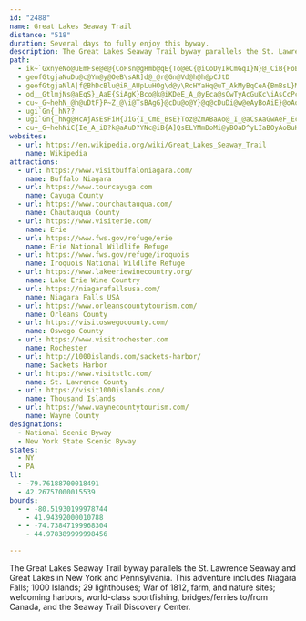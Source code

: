 ```yaml
---
id: "2488"
name: Great Lakes Seaway Trail
distance: "518"
duration: Several days to fully enjoy this byway.
description: The Great Lakes Seaway Trail byway parallels the St. Lawrence Seaway and Great Lakes in New York and Pennsylvania. This adventure includes Niagara Falls; 1000 Islands; 29 lighthouses; War of 1812, farm, and nature sites; welcoming harbors, world-class sportfishing, bridges/ferries to/from Canada, and the Seaway Trail Discovery Center.
path:
  - ik~`GxnyeNo@uEmFse@e@{CoPsn@gHmb@qE{To@eC{@iCoDyIkCmGqI}N}@_CiB{FoBuHqDgXoB}KmEcPgIgYcQ}q@_Lya@yGwUy@sD}Fah@gCmP}EoQsU}t@wCyIeVuh@aXg{@cCcFeMiUaCsGeJm[q@}AsGaKgO_WiAqDsCoMmAsEmCwHcSye@sVmk@yAeEmBgHySkc@iDmG{E{Hsl@sw@qCeF}IqScA_D[qBeLegAUyAmAuFa\maAkZc`AuPsa@wH{RkpAqhDoAkCsJePwB_D}CuDoIyHmKmF{A_BqAsBos@i}Ak_@qv@g[uq@cEgIwAmEwC{OqAuD}@qAyGmHy@gAy@{A_K{XkOgd@oAeEs@mDs@uJWwAmAgEcByDw@{A}HgNoCiGcFsM}@eBwYic@kKgP{@aBc@eAgAgE[wCK{BMoUD{LEgCk@sEgAaE_AmB{L{QiCkCiBcAwBu@}BSoS?_CM}DeAaEmBoByAwBuBiAwAiFgI}CsCw`Aun@oIgGsA_BiA{Am}@i{AsVeb@mAgCu@mCYcBmCkS_@aFIwBDyd@A}NIqCo@gFc@aBcAmC{AsCaEuFiAcAeAy@kC_AeC[yUIcBGsCs@cDaBcQuNiE_EiB_DqFcOcAsA}IsHiA_BmUy_@}@sCy@{EsLgxA_Hq{@eA_KkJ_UydAqcC}FgMmHcM_AkBiCaIgBgG}BaJ}TkjAu@oCsByFiDsFgDoDwCyBkPyJyAmA_AsAo@mAam@q~AwHuSeI{U_AaDaYisA}[ycBkf@g|BeCoMeAsHuIk|Ay@{QHsBjJ{s@mMyDyFuBo@_@sCgCyAeBwAeCk@_Bi@aCi@{FeAiRI_CDeCZaD\sAlGwRb@qBTyAH_CEaEY{BcVyo@oAgCyQc[gAuB_AqC}Gm\wUkkA_CwJsB_L}FkXsAyDcDmG{V_d@yDmBoAMeCC{DjAyb@xYoAj@gBd@A|AbKzExFzC|@x@bM|QrC~FrAjA~C`EXl@Rr@JvACbSe@dEaCbM_\eGaW{@q_@w@uEAeVRgBK_CeAsGoDiAw@cTyVu@s@{GsDoA_AsAyAiCkEsBoCoLgKw@y@{AgC{@_CkEmP_CuJa@eAkAyB_@a@cAy@}WmLcy@wKsPgKoRgQy@aAaJiVwK{W_n@y}@wCgF{@{BgGsR}Jg\cJaMqA_ByFfBa@?uNsCsWsGaZuBmBWeTiKeGaSeAmEs@oDeBaQ_@uFgfAgk@_|@qe@agAwaAWm@SaAEgFOqAW{@_@}@uCsDYm@Ow@aDwWmLqt@iAmMsAiU}AcKiRw}@kQwv@eLsh@}Gs^wAaJ_@iAk@eAiAaAmBmAoD_Cui@oX[[_LwWoSed@cM}W_Mii@iQot@aAkFe@oDcCsLwEw[_@yCK{CCiZa@sDkDaE}WiXkFgJoDaF_NyVwYig@aNeWwD{Ks@yAgNiXsOcSmHuH}Uq^cXaf@gBsCcIaKiAaCSq@aAyFgAeCi@s@yRqPuFyFWm@yBwCgAgBqB{EkGoUoAyDcAsBaC{CUe@cY_[}BsBoCgBwBeAyC_A_C]wAGob@kAwE?u@PsQL_Py@e^uA{^qB{Ok@aEPsD`@mEjA{GrCwHrC[?}J`EyNxEeC`@sLt@cDx@mC`AebApb@cItDmErC_KxEaK`EsHxB{G`CgXdLmErCaK|KwGxHqEfEqLxHySdTcCpBwa@~XaBv@sBb@_AHiC?}BYyPkD_DSyAD}QlDyD?wEy@_B?wARuErBaC[aMkC@mAQw@w@a@UCi@Jk@d@S|@CfAKl@k@r@eFfF}JdJ}@`A[P}EnEiw@`t@sAxAqVvTa\pZ}p@_EwRuBkt@eFgc@uCyDsB_AyCm@gDu@}D}EoCuDqAc@Gy\eDw~AwMg~@mJqjAuKclAuLkkC}XgU`Ho@LsBSkNyCqDUyB@y]xB{ClAaF`DgMpKwDhC_c@zT{KfDqEfAgJjAcDl@gVtMkCvBsCtCwOpUcB|CyWzl@o@zB_@xCOlDDxI_@nDo@|BcIjTy@xAiAvAuIpHcBdBc@r@{@jB}BbGuJfXsH~\YrBOtBWdKk@rLo@pKc@vC{@|Cwf@z|AqHj[oAxIsA][?q@Vw@`A_DlEkBlDEd@lGxCi@ze@}Bhy@o@rRYjOO^UrEsA|N?jAR|AZ|@\j@hA|@t@RjV?xAFjA\r@`@VVp@lARl@PrAB~@?|NInAy@`HEnCDjCr@tIJ`EBtIe@dOw@pK_ApHmBtJc@`BsItXiAnEoAjIc@nDUrD]`IA~DzAnvBE`G_@rGy@zG_A~E{B|HgBpIsAhIc@rD{@tDaAjB{@p@aAd@qAT_GbCeCx@sAT}VSNdCXdTZbO\xWEtAc@`@ODUMuMoRgKaPqCsDcDsBcg@yV}CaB_@]sDp@gXnGqP~CyFrAmV~Ese@xCkACe@SkKmIgCkCiCmDkLeScXgOqFyBcAs@}BeDaNaVuAqB}CmBiRgHmBYmY}@yBBeIr@sBE_BYsBy@}EeCyCm@cC?gAJiFlAkBLsSk@kU[ePe@oAM}Ak@aAq@mAiAm@cAiCgGqI}TcBeDu@u@iBsAuH_DcG{AyAQuGqA
  - geofGtgjaNuDu@c@Ym@y@OeB\sAR]d@_@r@Gn@Vd@h@h@pCJtD
  - geofGtgjaNlA|f@BhDcBlu@iR_AUpLuHOg\d@y\RcHYaHq@uT_AkMyBqCeA{BmBsL}M}@e@yBYwARkF`BeI~CiAl@uB|BwTpXo@l@_B~@m@PyARuXdC{GZwDg@}GqA_LuDo@KcSVcFR}JlBcu@`QsCNwXo@gGw@eKsBmBKiHDqDQ}i@aDcL~BqAmMYuAo@wAsAs@k@Eai@?mCEiB[yCwByA{AiBsC_B_D}@gCw@aDyAuJgK{{@oRkfB?{G\gEbDwTnAkFTk@|@iAhCmChAcAn@e@lFuBcAgGk@sEYsDo@gKmAeZ_AuFmOkh@mE{McCoGsOy^w@cCoAcFoP}x@yBeKkG_[sH}_@mDwReJ_e@eJsf@qOcx@cAiDkBiDgFuHmCmF_AmDs@iEqCgTcYo`Cch@cgEkJ_x@UeF?mAhAiUD}DZoy@\_g@[_F}BwJ{@kB}@mAsDmDmBwAcAk@uMZwLb@cCGsA_@_FuC{AsA{@wAmBw\{RalAyEwZcDwVEgDl@i\~@ebAAmDSsCaDeYu@aI_O_fA[_Dc@cKI}GEmlAEuEOuCqBgQyBsXqDoQoBgJmHaUiBgGuRuy@c@uBYgCIqFx@cXI}Ek@yF_CoQ}@sFyAoHiAeDyJwT{@kDc@aDoOi|BmIqfAsFyx@qDee@s@uKo@aTIoFk@mM}Ok{BEaE?mq@XskBr@ymA^ebANiHpCsTTgG^apBrBgyDj@}zDHw}AXo|AqBevDsCgaHa@uFc@kCeBwHUgEOuwAKgJwBoV]qcDo@snBJwt@SaUoDoMcB{Jo@mJaGgq@e@oCcIq[m@gDwAgMQgDuAge@y@qDeF{NuKy[uDaKm@_Cu@{GKkBCkKb@wnBKyoAiGA?lIOfAUj@[`@g@V_@Ds@E_@]Yc@[_BOqBm@eX?yEFcUdAmi@Rke@dAyZBeCd@ydACmh@NkWUaf@iCsaCe@qI}AyMsCwMgCgIyC_HoBuDy\kg@kAuBqBqEuB{G}AsGcBmJqAqMa@kG[cLIuHDkLbDipBb@}MbDsn@bAcW`NqaC|Caq@ZoJ\uS?}o@b@yNz@gO~AeOdBmK`AuFpEcRnEsQ|Oad@nC{JpAsFhAyGlAcJv@oNTyPNmb@Akg@Ycc@cAaRi@cPyBuWwJ{m@gBoPe@aHYeJEcGNuG\gGd@mFn@kE~@mFhBoHvDmLbCyFbCaFrIqOvCqGxB{FrBoGbByG~@qEbAwGx@qHh@oIZiJL_OQub@Jc`A_@wOqBkc@McIAkFH{H^sL\mH~AkS~@mI~BcPfD{PfHq[pIk]bCmIxAuF~A{Jr@eJT}GdA}bAp@qXtAqZ|@{MlDmd@^uFTwGDiDXerABsDXcH`AeL\wBhAcGr@cCvKq\rA_Gx@{Fn@mKH{JIwL?_HLyGd@gH|Gsg@pHge@bBmL~AiOv@wKz@gPXsKF}EFgSKuKgBir@UuURqVNkHl@cNv@oId@gDdB{IfGcVvBsK|@aJZyE~@iVd@oGvAoMlByM|BcL~C}L|AkFtBgG`GiNlBkDdBgC~CyDdDgD|D_DhEyBfGsBbD{@hDk@pVeBhEa@dJkA`PyC|PmExT{ItO{HrQcLrF}DpIoFbG_F`DuCbFqFpFoHvHiMzNiWdGgL~C{GfG{NjK_Y~@sBxAeC|BgCbB_BdBkAlBaAbTsFhCeAbCgBlBeBfDuE~CsHhA_Fn@wE^iFBgEIuEcEyh@YmEKyD?aIZoJ^_En@iFr@qDdB{GdDuIzDmHrIwMjOiWdC_FvBsFt@_C|BoI~@gF|A}LbDiZh@yCdAaEvBwGdBuDjJaOn@yA|B{GxAoGf@}DzCsb@l@aHp@sFdBoHz@_DrBgFdAsB`H{JrC_GbHsVH_@AYxBmInEmPNoB?wBoAwQY{N]yd@dGm@EaAcAeHSsBLeBn^uxAn@gDPmBNgEVsBnSwx@vGq_@vEq[dAgK|AaDxBmC\m@~@_A~@c@b@EtAJ^LdIjD|BXf@M|@k@nByDXa@b@_@n@YrECnAa@l@q@TiADw@AeD[iK@yEZ{FhG~BtErClC`C~RtS|XdYjEfErErDbJ~D~IhDvYlK`{@eBfH[riAyB`K_@fNStFuG`M_JgAk{@]_f@c@cYBgC`@aFBwB]iEo@wEEaDHoB^yClDwSd@cE\cEd@mNb@aEtAmFtAgEr@wCNuARqCDaDSsD{@cJ_A}DaBuD_@k@eAuAs@q@yCqBaLgGicAgc@{AdAmOhM_SbKeYrOsElBuXjHoGbCcKxEaDv@mI^]I{M^gCA_D]egAad@}D_A}DW}CHcBL}WtF{JjBsCz@iAv@o@r@sLvP{ANgAs@{AcFeCcKg@sAa@s@aA]aLgAi@Ky@i@Yq@mFsPuE}QuAgJ_BoQBwGn@aM}Bea@OsHUyCYaB_@eAsBaCo@sAUwAc@cKYkAsBsCs@aBoBiDyBuFcCuEgJwUgAmDeDgVm@gIu@}FgCyQsBgLcDkUeA}Is@eH}A{S_Is}@eAsFkSi~@cDyOYqBEm@BqB~@yg@]}D_BsHYkC{LsbBcEmm@IoIDywAKeBgBqMKeCOcp@g@c~@i@mkB_@ag@KsAsCgS_@sEqEe_BGeg@a@}{@Owv@eBoKyNgt@i@cGI{m@[ejAiCuTW_@cG_d@UUYmJ?_GUaNy@uNs@{EyBoKcD}_@gBwk@o@oXa@cXJsC~@qNhAsIhBuRb@sDfDiSd@gITuKu@e]I{Lo@qa@Om@gHyKcCu@Ie@nBoZhAkRhAgEl@eAh@kBDeAGif@GqCIsAcBcM_AsJwKoz@s@kOe@sh@Zmi@JkBbHwUzHyYrPmr@rKqa@p@iBRmBpIe^hAeHhBkj@|@kO?qEdEcxAlCwQNKb@eCzMgi@xU}i@|@}CdEwTvDeWfCmNDy@JQb@}KWoRg@aOiBe{@gAk\oAsHUg@qLya@I_A_@QeNme@cBgMAaBSe@qFseA_AgVs@iG_@iSYsc@pK_@\l@t@fEv@jDd@`AxA~AzHlB`Bx@lFrEpFpDh@TxBp@zFDza@_DpI_CpJ{Cxa@uWrDuB~JyGdUiUfCgBpBg@dgDoBH{B@gEGc~@OeCaF}e@aLqb@gVkeAiYmlA}@iFcA_K{B_a@iAaf@d@sOnCyg@l@kOJyEAoIqAgp@e@qPs@o_@_C}~Ao@k^oGi|EBaDr@eH~Jed@dP_u@hAqEdBuImDgFiCsHUy@c@eFcFop@oBeWm@qz@u@wd@mAy|@g@aI{@eHy@iJUuFIwKDuJb@cQh@aG`Ggb@h@sFZeJKcNm@mi@_@eD[yA}@{Bc@a@kUqa@gB_CqEaC_D}@gFDwl@bByAIu@SyAq@m@c@iAuA}DuDcX_Z{DgK_@kBy@QuJs@sEg@{OaA}De@sAc@sDSmKVoMr@aEd@oDn@gDjAaFvBgMlEwDz@{BVy[`A}z@jD_`B`IqEFqCs@wCaBkMuN{ByCmEmHsCsFwGuJgT_Ys@w@oCyBuKiHu@w@uKqQoB}Di@gB{c@guBm@gDWyDFaFbEed@vAwXtCoSRuBJeCRcMn@iUHeXCsNi@cOB{f@CoBKaAo@aC}@_B_BgAcAYsD?mWx@cAWeAmAm@wB_DsZeDah@WwCYgB_AsCoLqTuA_Cs@w@cAs@yAs@oAYmAGk]bAqa@rBs@JcCv@kKlEmCXy@?kBY{DcAyAu@_c@ee@gB{A{@k@}By@qBYgBCkjAbEkCOaBUoBm@oB_AiAw@sBmBek@on@_C_DaZgi@og@ar@mBeDuq@gqAsBcDeAqAmBuBkE_EaBgAcCqAwGmBcTyEoKmCa`AiY_d@{NiAg@iCeB}SuRoO}MgKgKsAyBwEiLePs_@uc@yeAqHaR{J_V?OyYor@gDuIUgJKy@UkRe@{Twe@cbCQal@w@m\UkGqI_dAa@gFOgD{BicBcDip@WgIaB{lAIeBoAoLI_BuAmgA?{IViMAqIoAsz@WgHm@yGgAuFmYchAsMch@_AyGyBoSYyDu@mf@SiEU}B_AyEsOkq@o@eDe@kDc@aI]_WaBq_CgB}@gIwGyBiCgB{Ce@eAo@iBiAkEwI}`@}AmGuRii@aC{HmI_\_B}DqZai@}CuGoBkFgDcLeOgj@iS}w@yFwSyI{\iRcr@aLwb@sBkQQsF@aDb@kIFiDi@iXq@kf@y@{_@Uc[Y}Si@_Gy@gDiB{D{LuNoLmM}[k]c|@_~@}Ye[s]c]cCeBks@iVsH{BwDWei@|AkKLsFEaF[aMqBoR{BkIo@yAUcBs@{M}GcC}AmDkDaMoO}DsDqv@ao@_EsCgGaDoT_Iq\cNqVmJieAsb@yg@oTiBm@wVsE}BYgk@kEaq@qRsA[iCW_a@~@eC?wg@wDkI]eDRaBX{A`@eDvAuDtCqBxBsArBaAjBgAfCy@jCu@|Cy@dGyFdj@q@fFu@tD}A~E_BbDmBxCsA|A_CrBiDhBcDhAwC`@yWf@wC^gDbAiFxC{[jUiAr@yBx@}El@st@fDiDp@iOxF_EdAiNzBaK~@yCd@mBr@}BrAePhNoBxA}Av@cAXsD^mCKuBg@cBw@cAu@yAyAeBwCm@uAgEsNiFqNyA_Cm@k@iBgAcB_@oBC}CNo\bCaMv@uXdDed@hCyDbAqLvGiAb@iCZaNv@gARqCxAeBfBk@~@km@dcAiA~AmApAoA`AoBz@kDd@wn@~DqCd@cLfDsE~@yKf@eRd@}ARcB\cXnJmXxI}F`BmAPgL`@}CB}WiCwBIc{@CcEDsQlAaJ^aAG{A]qJcEmCu@uAGiQ?yC\un@|OoCd@}B@o`BuJug@gDgCe@_Cq@gTqJgKmDqD}@gBMqTm@g~@}BcFa@}F_AqC{@{A}@}AgAwDqDeAeAmCmDmDgGeDoHmAmDoHe\iAmDoByDwI{McDmFgCgGeRmg@{N}XgAaDyU}z@uMuq@}LelAc@oDi@qCqAsDaNqVwHuOeAaB{EgGyAyA}AcAs[qNyBq@iB[{j@_HsD{@}DkBge@qXax@qd@aFaDsDmDiAsAeA_B}MwToBcCiAaAoA_A_CkAca@}QkJoEcE}BmCgBeZeU_BsAoDsDaDgEeBwCeMiWiAcC_B}E{AwFe@qCa@yEiOskBwDk[EaA{EeEqs@op@iAs@sCmAwIcCwBUa]MeO`@yiAyDoeAsF_a@eBqWuBcBDoBXea@tG}t@~NiBTkDDkCYoDeAqDsByQtp@k_@lrA}F|ScQtp@sA~DkMv\}[d|@qk@byAuNp]k[vx@eBdE}LbRiGfKsArCu@nCsDp[}@dEaJtX{Nz^k@xBu@xDk@rEuAhQgF|l@gAxN[zQy@dR_AzLqFxc@_O~sAo@nHqAzRq@bH?~Af@lKj@dRI|F[hJCtBHdE\rFdAlKx@hRpB~[jBdUhArSvE`n@nA~Rn@rFrE`Zx@zJTpLRj`@ElCS~BWxBm@xCg@rBg@xAqAlCiBrCcBdBcChByi@|\mCrBiB~B}m@b}AoL|[cFvOcS~o@ua@pqAsObd@}@xB}Yzl@gKjR}BxEaArCiI|Y_EvOmA|De@`AgA~AmB`Boj@xZkNim@oKka@oAiF}AgMk@iKUwBWyAyAwGyAyDmIoO{IuM_KsLuFaG}B_DiKcLoXi[cj@k}@w@wAsBcF_A_DcAuEYiBo@}Fi@mOoAmd@i@mH_AyF}FyRcT_p@uKcZyEuNiNie@sB{HsFmVmA{DeBqD}B{C{}@gdAuA}AoA{BgBmEkGiWkAaEgAqCcByCkOyRcFeH}CsFcD{HcFuOgDiLoDcRcC{KiAaCwGoPaImQsHkQeDeH_D{Hc@yAkNaj@uLyg@gJe_@iRmh@}CsHeMoXcCwGe@}BmCwQo@yF{IgoAo@qKgFes@u@oCaXas@mFoOiRuf@iA}D{^elCc@gA[a@aFkFiAaBuLiRYs@sGw]kIef@eA}EgE_M}D{Me`@mlAyY_aAeGkSm@_Co@eEcCkYu@yGi@iDcGoXc@_DqKctAi@yDiA_EiBcDyAcB}AmA_}AejAiQ_N}DwDaCgEgj@anAaAgByAcCmR_XI_@mXe`@uS}ZgBuE{Puq@iBuEm@iAgiAseBaRyYyRc_@wTqa@an@iu@gIiM{@sBs@wBu@uD{AmKu@uDIKiAuGm@_C}@mDyAqEkBqEyE}IwB{CaNaOiCiDwBqDcE{IiA{CgCyI_BmIe@iDs@kHe@mHqE{iA_@uFeAeJsAwHqA_GuBuHkAkDwAsDmDsHiBaD_D_FwDuEmCmCoN}LmHcHcEmEmF{GkEcG{HeMeWmf@qI{O}DqGyFwHgc@mf@kLuKiLuIee@iZyDuBqOmKiNoLqKmLuJ{M_O}T}HcMsAeCcBsDsCyHcTiu@cE}KyC{GqEmIa^ak@mEmGsDkEgDmDgHiGqE_DyD{BmEyB}VuK}GyDys@si@cByAoDuDaEwF{BcEqCwG}GeUmEsQw@cCuGcPmBqDsA_BmAmAwCyBiKgGaIaEkLsEgIqBkGu@mDSmEE}DFiGj@cCZgFjAsC`AyBdAuEdD_DzCiC~CsBlDuApCaThi@qFtM{BfEaEdGcDrDyE`EsG`EeEfBcEpAaHjA_FZ{FBgXqBmf@cEiBWuBc@{DmA_Bo@}D}Bci@ka@mg@_^wqB__BgFmFwF_IeEoHwDuIcAwCsB{GkKee@eBgHaCiGiCgE}BsCyCkCkaAqq@cE_EiByBuCsEuBeEkBaFuBiHuv@}iDoBmHoA{DuEuKoDsGaEgG_@}@uJiLeAuBm^_c@}AwBiBsCsAiCmBmEy@eCsAqEq@}CgAmG_@sD_AkJO{CYiOOaEc@_EoAgFyAyD}AuCcC}CeAaAsRoLUCwAu@gLkHsEoB}Cm@gCUmCDyDd@sBj@kLlEoCf@mCLsAA_CSmAWoC{@qD_CiBeBcByB}AoCgN{^cCiGoBeE}Rk\cByBcG{FeB_CyAgDoEcNk@sAo`@}x@}AsDw@eCiPcp@}@kCiA_CuAiBw@w@_UwQcYuVgc@y`@kGsGsDyEud@on@sReXyTo\yVy_@{V}^mReXg`BczBkAe@_b@il@kOmVq@oAaAqCcCgI}A[iAm@y@w@iCyDiP_YqIoQiCgDmFwE}DoCsUaNs@s@{@sAuHyRsGeNMi@qBmF]uAi@{DIqAEmDNgIEyB]kCe@uAkLlJ}g@u|ADk@`EgDiOyd@OiE_AyHo@uJwD_Di@m@}MqWsByFeWiv@fCgC`BeCf@eA~AeFaSqL_EqDkAyAy@uAiAsBcCsGwZq~@}BkFgC{DcDyDkAgAwCqB}FcDcCkBkXq^kDiEwc@kl@aa@mh@}b@uk@eBuCgDeHar@yeBsBkEaGoLob@yx@kD_GcD{D_LsLi]s_@kLuLaDcCu^qSo[iR}C_C_BoBk@cAi\yw@{IaUgOy^kRef@qMc^iAgCoFoK_GiKoQqXwEyHsCkFkDoH_EyJuS}i@kN_^mRee@gj@{vAuSkf@uJ}U}Vwr@gIiTks@grB_Os`@mj@oxAaC{Gy@kC}DiPa]orAiBaG_FeK}d@e|@sBgFsAyEo@aDi@gDi@eGI{BEmJTsFRsC`@aDp@yDxFoYl@uFR_EB_DQgHk@qFmAeGiAkDyAgDy@{AcDaEeAcAkD{BsQ{ImFwDuFcF{EmF}BaD}EqI}DgJoD}KsByIy@iEcAyHe@mEe@sG]iIIgJVuqAKaGe@mHqFk_@g@_DiAoEsAqDcBaDgDkEcEaEaD{Eq@wAcBuEy@_Dm@{CuAyNoBqUoIiy@cCyYeEsc@]uGIyE?uNOsLYiFkA_Ne\qdCoNghAmFy_@iFka@eARaAAiAo@iFgIuCuD{C{CiFyDeEqB{\uNgD_BoG{DmEsDgDgD}C{DgCkDuBmDoB{Dq`AuvBgC_EyCoDsC_Cws@{_@cC{AeE_F{@{AgBaEs@}Ci@cD[yCSyCCyBLyEn@iGhAeFnAsDz[qw@dBmFv@qCdAwEx@_Fx@yGp@oKP{G?kEImGKuCs@{JoAmJsB_KmBoGqZ_y@[kAWqBAsC}By@c@[e@s@aQqe@w@yAk@y@w@s@iAm@kGkAg@Y{FoH}DwEyX}WqFaH{LqQiAqCi@sBc@{CGeB@_DX{Dx@eD|CqHd@yAr@qEJ_B?sCO{CiBmKO_C?iAD_BXkDfFoh@b@aGJ}ClBozADqNa@o^OmDOmAg@uBeOq]_OkZo@sBMyAEwBfEGlBYnDqAlAs@~AmAbBkBhA_BtAmCjBsFlIy`@rBgGzBmEp@aAvCeDtAmAbDmBrAi@|E}@nFK~WXdBIlCPnBBCeBLmF~@}Sr@wVDqGG{EyGcxAmAmUkDaf@c@{D_BoK{[}xA}CkLgLs^q@{B}AgHoBmLq@_HwC_c@_@oCq@_E_@yAwAaEyBmEmBsCoNoPuDyEmAkBcCgF}@{Cu@eDwE{^uAwFsBcF_L{QoA}BmAoCuCmImFqV
  - od__GtlmjNs@aEqS}_AaE{SiAgK}Bco@k@iKDeE_A_@yEca@sCwTyAcGuKc\iAsCcPc\_GoKiI}MiDeHsPy_@uAeCo@{@qC}BeDcBwBeCoAsB_AeCi@yByAuK_@_Bs@mBcAuBwF_KcDaFeBeDsA{CeAmDkCeKoAaEiDgHsd@ov@mEoG_@MmB_BmEmCyV{JgFeBkDyAwCaBwCyBcB}A_BsBcEmHkPwf@_Tsx@kB{GwC{GoW{o@_K}W}DgLsEgPkP_q@mAwDqBoDkBmB}CkBmEwB}BoBoBgCu@wAgAsCcAaFW_CMoB?sE^_NDuEUsEOaBg@}CaAwDaBwDu@uAyDgEyO}KsBoB{BgD}AeDiAeD}AoMaKy_Ai@gDe@eCwByHk@oC_Gw]qAaGcOsb@{@qD_Lqw@kU}|AaBeJaHg\e@{DoBcXcAwHiQchAaG}]}AmHmGk]u@aDgDmPyFkVmTcn@_DaIgj@}fAiOiYyFqLe^{{@wNeb@iDuKsXwy@uAsFiAqOiFsx@iAiN{@oEsAwDiBgDcBgCsAaBYRkB}@}Aa@sYsCwCsAsBkBqPqZgD{GoQs\or@mnAgFgSO_By@}RqJg^I]
  - cu~_G~hehN_@h@uDtF}P~Z_@\i@TsBAgG}@cDu@o@Y}@q@cDuDi@w@eAyBoAiE}@oAo@g@yNgGke@}SmFk@iAYyGmGyAgAcEqAyCS_OuD{OaFwGiCk\cOe@y@YaFWq@k@o@sBiA}AiBu@kAyAmEsAmCo@_AsDyCeAmBg@m@o@c@s@SeGSgAMs@SwKaHsCwC}A{@y@EcD`@iAAcA_@cFaEsAi@qIgA_A_@eAgA}@}Bo@gA[[eJyMmAgDi@qCC@
  - ugi`Gn{_hN??
  - ugi`Gn{_hNg@HcAjAsEsFiH{JiG{I_CmE_BsE}Toz@ZmABaAo@_I_@aCsAaGwAeF_EcQc@{COkCg@mAaAs@Y]_@sAIm@YoIE}DDuCJyHJ{A^_DdA_EhAeChAcBnBkBlQuKdBsApCgAdC]fD?`E^pP~@`A^p@`AXrADbAGdAWz@a@v@]TwDjBo@f@_@l@_@x@UpAMjFBzAXpBpBhH`AlBhA`BtApAh@XdAf@dBd@dBPzB?zCe@lFgBhAk@nAKnA^b@\h@t@b@bAxBpSLdDMnMD`DpBpYFdBBnHWjH[rC_@x@i@f@kJxD[XsArAoA~Bi@dBiBjKy@vCcAdCkHnMw@nCg@|COrC?nD`@vF
  - cu~_G~hehNiC{Ie_A_iD?k@aAuD?YNc@iB{A]QsELYMmDoMi@yBOaD^yLIaBOyAoBuHgIzE_@DHd@c@lAe[uQs@m@}@_BsLkb@_E}Pw@eCuHwNaAmCsBsHsCi]]uAe@sAoAeCeNw^qHqXsAgG[gCe@aC}@}As@o@sCwDi@eAo@yB}@uFHaAXeAlNgMdBkBhEoFvDgEmFwRcAkAcAk@kMgf@_CmJ?_@oQor@uZ{jAoCeI_G_SuBeG{FcRqE{MO?g@mAgGeJ}_@wl@wAeC}w@smAeAsCwWubAiN}i@yCiKye@ekAmAcE_GaXuAgEaKqUcDeIsJiT}DiFoN{MeEmFkQ}[mMmV_CwFoBoF{Oej@sDwNy@qEoC_RgBkJwI{a@iEgPi@uDIsB?wBXgJMmEOoBq@aFoB_Kw@{C}B{GmCyFsf@aw@eDcGqGeMoRya@iBiFmByGoNsj@wC{MkBuK_PkbAmA{JiB}SsDc_@gIit@}BcMsG_YyBgGwBcFUMSe@wK_ZyPuh@sOwd@yx@_eCgKoXaJcWia@ogAwDsMoQgu@
websites:
  - url: https://en.wikipedia.org/wiki/Great_Lakes_Seaway_Trail
    name: Wikipedia
attractions:
  - url: https://www.visitbuffaloniagara.com/
    name: Buffalo Niagara
  - url: https://www.tourcayuga.com
    name: Cayuga County
  - url: https://www.tourchautauqua.com/
    name: Chautauqua County
  - url: https://www.visiterie.com/
    name: Erie
  - url: https://www.fws.gov/refuge/erie
    name: Erie National Wildlife Refuge
  - url: https://www.fws.gov/refuge/iroquois
    name: Iroquois National Wildlife Refuge
  - url: https://www.lakeeriewinecountry.org/
    name: Lake Erie Wine Country
  - url: https://niagarafallsusa.com/
    name: Niagara Falls USA
  - url: https://www.orleanscountytourism.com/
    name: Orleans County
  - url: https://visitoswegocounty.com/
    name: Oswego County
  - url: https://www.visitrochester.com
    name: Rochester
  - url: http://1000islands.com/sackets-harbor/
    name: Sackets Harbor
  - url: https://www.visitstlc.com/
    name: St. Lawrence County
  - url: https://visit1000islands.com/
    name: Thousand Islands
  - url: https://www.waynecountytourism.com/
    name: Wayne County
designations:
  - National Scenic Byway
  - New York State Scenic Byway
states:
  - NY
  - PA
ll:
  - -79.76188700018491
  - 42.26757000015539
bounds:
  - - -80.51930199978744
    - 41.94392000010788
  - - -74.73847199968304
    - 44.978389999998456

---
```


The Great Lakes Seaway Trail byway parallels the St. Lawrence Seaway and Great Lakes in New York and Pennsylvania. This adventure includes Niagara Falls; 1000 Islands; 29 lighthouses; War of 1812, farm, and nature sites; welcoming harbors, world-class sportfishing, bridges/ferries to/from Canada, and the Seaway Trail Discovery Center.
